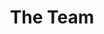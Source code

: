 ---
title: "The Team"
team_members:
  - name: "DR CHARLOTTE RAE"
    role: "Founder & lead trial consultant"
    photo: "/img/PsyPortrait-29.jpg"
    bio: "As an Associate Professor at the University of Sussex, Charlotte specialises in the psychology of wellbeing and workplace performance. Since 2022 she has been responsible for monitoring the impact of the 4 day work week on organisations and teams, reporting data back to employers and their staff. 
        Over three years working closely with businesses, Charlotte has become the UK’s leading quantitative researcher on the 4 day week, proving its impact on wellbeing and productivity, and identifying many of the most common challenges that organisations face as they adjust to new working practices. 
        Charlotte will consult with you ahead of a trial period to help answer your questions, address your concerns and prepare effectively, as well as accurately measuring the effect on your organisation and its people."
    email: "Charlotte@sussex4dayweek.co.uk"
    research_text: "Read more about Charlotte's academic research here"
    research_link: "https://example.com/research"
  - name: "AMELIA DASS"
    role: "Trial Assistant"
    bio: "Amelia helps staff taking part in the programme complete all their trial measures, such as wellbeing and workplace performance questionnaires. Amelia also supports our data analytics, transforming employees’ data into a custom report for each employer, to showcase detailed findings on what changes have taken place.
        Amelia is experienced in working with participants to ensure a smooth journey through the trial. As with all the Sussex 4 Day Week team, Amelia can also attest to the value of a 4 day week, having adopted it ourselves!"
  - name: "DR RHIANNON ARMITAGE & DR NICK SOULTER"
    role: "Trial Researchers"
    bio: "Rhiannon and Nick are postdoctoral researchers at the University of Sussex, specialising in the psychology and neuroscience of the 4 day week.
        Staff can opt in to additional research as part of the Sussex 4 Day Week trial programme, such as taking part in MRI brain scans and blood samples. Rhiannon and Nick work with staff who choose take part in additional research tests to make their research visit to the University of Sussex a smooth one. Staff who opt in to additional tests can also choose to receive their personal results, such as their MRI brain scan and a report on how their wellbeing changes during the trial. "
---
